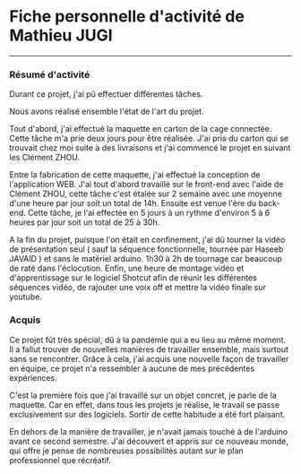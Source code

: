 # Fiche personnelle d'activité de Mathieu JUGI
---
### Résumé d'activité
Durant ce projet, j'ai pû effectuer différentes tâches.

Nous avons réalisé ensemble l'état de l'art du projet.

Tout d'abord, j'ai effectué la maquette en carton de la cage connectée. Cette tâche m'a prie deux jours pour être réalisée.
J'ai pris du carton qui se trouvait chez moi suite à des livraisons et j'ai commencé le projet en suivant les Clément ZHOU.

Entre la fabrication de cette maquette, j'ai effectué la conception de l'application WEB. J'ai tout d'abord travaillé sur le front-end avec l'aide de Clément ZHOU, cette tâche c'est étalée sur 2 semaine avec une moyenne d'une heure par jour soit un total de 14h.
Ensuite est venue l'ère du back-end. Cette tâche, je l'ai effectée en 5 jours à un rythme d'environ 5 à 6 heures par jour soit un total de 25 à 30h.

A la fin du projet, puisque l'on était en confinement, j'ai dû tourner la vidéo de présentation seul ( sauf la séquence fonctionnelle, tournée par Haseeb JAVAID ) et sans le matériel arduino. 1h30 à 2h de tournage car beaucoup de raté dans l'éclocution. Enfin, une heure de montage vidéo et d'apprentissage sur le logiciel Shotcut afin de réunir les différentes séquences vidéo, de rajouter une voix off et mettre la vidéo finale sur youtube.


### Acquis
Ce projet fût très spécial, dû à la pandémie qui a eu lieu au même moment. Il a fallut trouver de nouvelles manières de travailler ensemble, mais surtout sans se rencontrer. Grâce à cela, j'ai acquis une nouvelle façon de travailler en équipe, ce projet n'a ressembler à aucune de mes précédentes expériences.

C'est la première fois que j'ai travaillé sur un objet concret, je parle de la maquette. Car en effet, dans tous les projets je réalise, le travail se passe exclusivement sur des logiciels. Sortir de cette habitude a été fort plaisant.

En dehors de la manière de travailler, je n'avait jamais touché à de l'arduino avant ce second semestre. J'ai découvert et appris sur ce nouveau monde, qui offre je pense de nombreuses possibilités autant sur le plan professionnel que récréatif.





